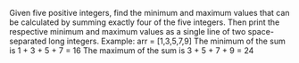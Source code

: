 Given five positive integers, find the minimum and maximum values that can be calculated by summing exactly four of the five integers. Then print the respective minimum and maximum values as a single line of two space-separated long integers.
Example: 
arr = [1,3,5,7,9]
The minimum of the sum is 1 + 3 + 5 + 7 = 16
The maximum of the sum is 3 + 5 + 7 + 9 = 24
